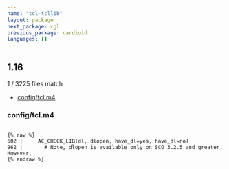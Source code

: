 ```yaml
---
name: "tcl-tcllib"
layout: package
next_package: cgl
previous_package: cardioid
languages: []
---
```

## 1.16
1 / 3225 files match

 - [config/tcl.m4](#configtclm4)

### config/tcl.m4

```

{% raw %}
602 |     AC_CHECK_LIB(dl, dlopen, have_dl=yes, have_dl=no)
962 | 	    # Note, dlopen is available only on SCO 3.2.5 and greater.  However,
{% endraw %}

```